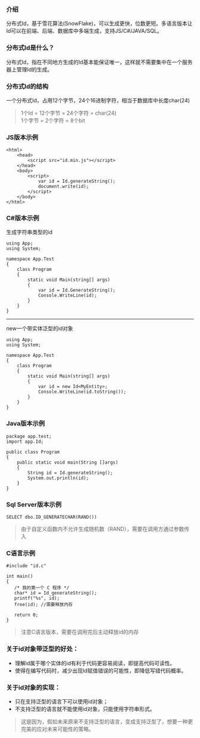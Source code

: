 ### 介绍
分布式Id，基于雪花算法(SnowFlake)，可以生成更快，位数更短。多语言版本让Id可以在前端、后端、数据库中多端生成，支持JS/C#/JAVA/SQL。

### 分布式Id是什么？

分布式Id，指在不同地方生成的Id基本能保证唯一，这样就不需要集中在一个服务器上管理Id的生成。

### 分布式Id的结构

一个分布式Id，占用12个字节，24个16进制字符，相当于数据库中长度char(24)

> 1个Id = 12个字节 = 24个字符 = char(24)<br>
> 1个字节 = 2个字符 = 8个bit

### JS版本示例

```
<html>
    <head>
        <script src="id.min.js"></script>
    </head>
    <body>
        <script>
            var id = Id.generateString();
            document.write(id);
        </script>
    </body>
</html>
```

### C#版本示例
生成字符串类型的id

```
using App;
using System;

namespace App.Test
{
    class Program
    {
        static void Main(string[] args)
        {
            var id = Id.GenerateString();
            Console.WriteLine(id);
        }
    }
}

```

---

new一个带实体泛型的id对象

```
using App;
using System;

namespace App.Test
{
    class Program
    {
        static void Main(string[] args)
        {
            var id = new Id<MyEntity>;
            Console.WriteLine(id.toString());
        }
    }
}

```

### Java版本示例

```
package app.test;
import app.Id;

public class Program
{
    public static void main(String []args)
    {
        String id = Id.generateString();
        System.out.println(id);
    }
}
```


### Sql Server版本示例

```
SELECT dbo.ID_GENERATECHAR(RAND())
```
> 由于自定义函数内不允许生成随机数（RAND），需要在调用方通过参数传入

### C语言示例

```
#include "id.c"

int main()
{
   /* 我的第一个 C 程序 */
   char* id = Id_generateString();
   printf("%s", id);
   free(id); //需要释放内存
   
   return 0;
}
```

> 注意C语言版本，需要在调用完后主动释放id的内存


### 关于id对象带泛型的好处：

- 理解id属于哪个实体的id有利于代码更容易阅读，即提高代码可读性。
- 使得在编写代码时，减少出现Id赋值错误的可能性，即降低写错代码概率。

### 关于id对象的实现：

- 只在支持泛型的语言下可以使用id对象；
- 不支持泛型的语言就不能使用id对象，只能使用字符串形式。

> 这是因为，假如未来原来不支持泛型的语言，变成支持泛型了，想要一种更完美的应对未来可能性的策略。